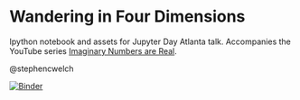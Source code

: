 # Wandering in Four Dimensions

Ipython notebook and assets for Jupyter Day Atlanta talk. Accompanies the YouTube series [Imaginary Numbers are Real](https://www.youtube.com/watch?v=pNp8Qf20-sA).

@stephencwelch

[![Binder](http://mybinder.org/badge.svg)](http://mybinder.org:/repo/jupyterday-atlanta-2016/wandering-in-four-dimensions)
